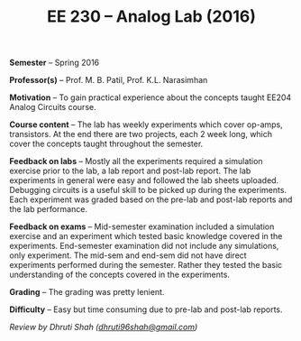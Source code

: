 ﻿---
layout: page
title: EE 230 – Analog Lab (2016)
cover-img: assets/img/Cover_study.jpg
thumbnail-img: ""
share-img: ""
comments: true
tags: [Academic, Core]
---

**Semester**  – Spring 2016

**Professor(s)**  – Prof. M. B. Patil, Prof. K.L. Narasimhan

**Motivation**  – To gain practical experience about the concepts taught EE204 Analog Circuits course.

**Course content**  – The lab has weekly experiments which cover op-amps, transistors. At the end there are two projects, each 2 week long, which cover the concepts taught throughout the semester.

**Feedback on labs**  – Mostly all the experiments required a simulation exercise prior to the lab, a lab report and post-lab report. The lab experiments in general were easy and followed the lab sheets uploaded. Debugging circuits is a useful skill to be picked up during the experiments. Each experiment was graded based on the pre-lab and post-lab reports and the lab performance.

**Feedback on exams**  – Mid-semester examination included a simulation exercise and an experiment which tested basic knowledge covered in the experiments. End-semester examination did not include any simulations, only experiment. The mid-sem and end-sem did not have direct experiments performed during the semester. Rather they tested the basic understanding of the concepts covered in the experiments.

**Grading**  – The grading was pretty lenient.

**Difficulty**  – Easy but time consuming due to pre-lab and post-lab reports.

_Review by Dhruti Shah (dhruti96shah@gmail.com)_
